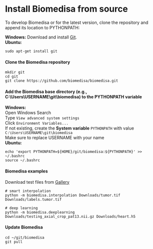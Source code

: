 # Install Biomedisa from source
To develop Biomedisa or for the latest version, clone the repository and append its location to PYTHONPATH:

**Windows:** Download and install [Git](https://github.com/git-for-windows/git/releases/download/v2.45.1.windows.1/Git-2.45.1-64-bit.exe).  
**Ubuntu:**
```
sudo apt-get install git
```

#### Clone the Biomedisa repository
```
mkdir git
cd git
git clone https://github.com/biomedisa/biomedisa.git
```

#### Add the Biomedisa base directory (e.g., C:\Users\USERNAME\git\biomedisa) to the PYTHONPATH variable
**Windows:**  
Open Windows Search  
Type `View advanced system settings`  
Click `Environment Variables...`  
If not existing, create the **System variable** `PYTHONPATH` with value `C:\Users\USERNAME\git\biomedisa`  
Make sure to replace USERNAME with your name  
**Ubuntu:**
```
echo 'export PYTHONPATH=${HOME}/git/biomedisa:${PYTHONPATH}' >> ~/.bashrc
source ~/.bashrc
```

#### Biomedisa examples
Download test files from [Gallery](https://biomedisa.info/gallery/)
```
# smart interpolation
python -m biomedisa.interpolation Downloads/tumor.tif Downloads/labels.tumor.tif

# deep learning
python -m biomedisa.deeplearning Downloads/testing_axial_crop_pat13.nii.gz Downloads/heart.h5
```

#### Update Biomedisa
```
cd ~/git/biomedisa
git pull
```
